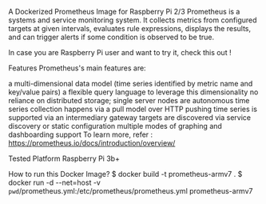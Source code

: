 A Dockerized Prometheus Image for Raspberry Pi 2/3
Prometheus is a systems and service monitoring system. It collects metrics from configured targets at given intervals, evaluates rule expressions, displays the results, and can trigger alerts if some condition is observed to be true.

In case you are Raspberry Pi user and want to try it, check this out !

Features
Prometheus's main features are:

a multi-dimensional data model (time series identified by metric name and key/value pairs)
a flexible query language to leverage this dimensionality
no reliance on distributed storage; single server nodes are autonomous
time series collection happens via a pull model over HTTP
pushing time series is supported via an intermediary gateway
targets are discovered via service discovery or static configuration
multiple modes of graphing and dashboarding support
To learn more, refer : https://prometheus.io/docs/introduction/overview/

Tested Platform
Raspberry Pi 3b+

How to run this Docker Image?
$ docker build -t prometheus-armv7 .
$ docker run -d --net=host -v `pwd`/prometheus.yml:/etc/prometheus/prometheus.yml prometheus-armv7
